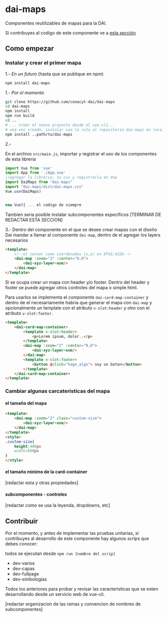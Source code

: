 # dai-maps

Componentes reutilizables de mapas para la DAI.

Si contribuyes al codigo de este componente ve a  [esta sección](#contribuir)

## Como empezar

### Instalar y crear el primer mapa

1.- *En un futuro* (hasta que se publique en npm)
```bash
npm install dai-maps
```

1.- *Por el momento*
```bash
git clone https://github.com/conacyt-dai/dai-maps
cd dai-maps
npm install
npm run build
cd ..
# ... crear el nuevo proyecto desde el vue-cli...
# una vez creado, instalar con la ruta al repositorio dai-maps en local
npm install ..path/to/dai-maps
```

2.- 

En el archivo `src/main.js`, importar y registrar el uso de los componentes de esta libreria
```javascript
import Vue from 'vue'
import App from './App.vue'
//agregar la libreria, su css y registrarla en Vue
import DaiMaps from "dai-maps"
import "dai-maps/dist/dai-maps.css"
Vue.use(DaiMaps)


new Vue({ ... el codigo de siempre
```

Tambien seria posible instalar subcomponentes especificos [TERMINAR DE REDACTAR ESTA SECCION]

3.-
Dentro del componente en el que se desee crear mapas con el diseño Dai mandar a llamar al componente `dai-map`, dentro de el agregar los layers necesarios
```html
<template>
    <!--el center como coordenadas (x,y) en EPSG:4326-->
    <dai-map :zoom="2" :center="0,0">
        <dai-xyz-layer-osm/>
    </dai-map>
</template>

```

Si se ocupa crear un mapa con header y/o footer. Dentro del header y footer se puede agregar otros controles del mapa o simple html.

Para usarlos se implementa el componente `dai-card-map-container` y dentro de el necesariamente habria que generar  el mapa con `dai-map` y opcionalmente un template con el atributo `v-slot:header` y otro con el atributo `v-slot:footer`. 

```html
<template>
    <dai-card-map-container>
        <template v-slot:header>
            <p>Lorem ipsum, dolor..</p>
        </template>
        <dai-map :zoom="2" :center="0,0">
            <dai-xyz-layer-osm/>
        </dai-map>
        <template v-slot:footer>        
            <button @click="hago_algo"> soy un boton</button>            
        </template>
    </dai-card-map-container>
</template>
```


### Cambiar algunas carcateristicas del mapa

#### el tamaño del mapa 

```html
<template>
    <dai-map :zoom="2" class="custom-size">
        <dai-xyz-layer-osm/>
    </dai-map>
</template>
<style>
.custom-size{
    height:400px
    width:600px
}
</style>
```

#### el tamaño minimo de la card-container

[redactar esta y otras propiedades]

#### subcomponentes - controles

[redactar como se usa la leyenda, dropdowns, etc]
## Contribuir



Por el momento, y antes de implementar las pruebas unitarias, si contribuyes al desarrollo de este componente hay algunos scrips que debes conocer:

todos se ejecutan desde `npm run [nombre del scrip]`

- dev-varios 
- dev-capas
- dev-fullpage
- dev-simbologias

Todos los anteriores para probar y revisar las caracteristicas que se esten desarrollando desde un servicio web de vue-cli.




[redactar organizacion de las ramas y convencion de nombres de subcomponentes]